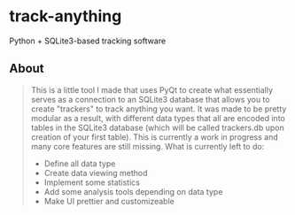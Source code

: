 # track-anything
Python + SQLite3-based tracking software

## About
>  This is a little tool I made that uses PyQt to create what essentially serves as a connection to an SQLite3 database that allows you to create "trackers" to track anything you want. It was made to be pretty modular as a result, with different data types that all are encoded into tables in the SQLite3 database (which will be called trackers.db upon creation of your first table). This is currently a work in progress and many core features are still missing. What is currently left to do:
> 
> - Define all data type
> - Create data viewing method
> - Implement some statistics
> - Add some analysis tools depending on data type
> - Make UI prettier and customizeable
